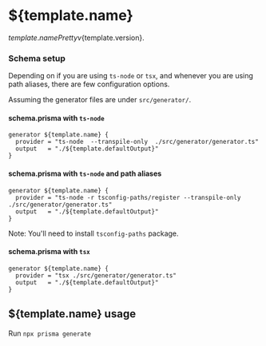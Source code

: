 # ${template.name} 

${template.namePretty} v${template.version}.

### Schema setup

Depending on if you are using `ts-node` or `tsx`,
and whenever you are using path aliases,
there are few configuration options.

Assuming the generator files are under `src/generator/`.

#### schema.prisma with `ts-node`

```
generator ${template.name} {
  provider = "ts-node  --transpile-only  ./src/generator/generator.ts"
  output   = "./${template.defaultOutput}"
}
```

#### schema.prisma with `ts-node` and path aliases

```
generator ${template.name} {
  provider = "ts-node -r tsconfig-paths/register --transpile-only  ./src/generator/generator.ts"
  output   = "./${template.defaultOutput}"
}
```

Note: You'll need to install `tsconfig-paths` package.

#### schema.prisma with `tsx`

```
generator ${template.name} {
  provider = "tsx ./src/generator/generator.ts"
  output   = "./${template.defaultOutput}"
}
```

## ${template.name} usage

Run `npx prisma generate`

